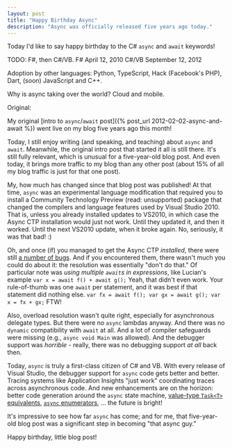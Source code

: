 ```yaml
---
layout: post
title: "Happy Birthday Async"
description: "Async was officially released five years ago today."
---
```


Today I'd like to say happy birthday to the C# `async` and `await` keywords!

TODO: F#, then C#/VB.
F# April 12, 2010
C#/VB September 12, 2012

Adoption by other languages: Python, TypeScript, Hack (Facebook's PHP), Dart, (soon) JavaScript and C++.

Why is async taking over the world? Cloud and mobile.


Original:

My original [intro to `async`/`await` post]({% post_url 2012-02-02-async-and-await %}) went live on my blog five years ago this month!

Today, I still enjoy writing (and speaking, and teaching) about `async` and `await`. Meanwhile, the original intro post that started it all is still there. It's still fully relevant, which is unusual for a five-year-old blog post. And even today, it brings more traffic to my blog than any other post (about 15% of all my blog traffic is just for that one post).

My, how much has changed since that blog post was published! At that time, `async` was an experimental language modification that required you to install a Community Technology Preview (read: unsupported) package that changed the compilers and language features used by Visual Studio 2010. That is, unless you already installed updates to VS2010, in which case the Async CTP installation would just not work. Until they updated it, and then it worked. Until the next VS2010 update, when it broke again. No, seriously, it was that bad! :)

Oh, and once (if) you managed to get the Async CTP *installed*, there were still [a number of bugs](https://blogs.msdn.microsoft.com/lucian/2011/04/17/async-ctp-refresh-what-bugs-remain-in-it/). And if you encountered them, there wasn't much you could do about it: the resolution was essentially "don't do that." Of particular note was *using multiple `await`s in expressions*, like Lucian's example `var x = await f() + await g();` Yeah, that didn't even work. Your rule-of-thumb was one `await` per statement, and it was best if that statement did nothing else. `var fx = await f(); var gx = await g(); var x = fx + gx;` FTW!

Also, overload resolution wasn't quite right, especially for asynchronous delegate types. But there were no `async` lambdas anyway. And there was no `dynamic` compatibility with `await` at all. And a lot of compiler safeguards were missing (e.g., `async void Main` was allowed). And the debugger support was *horrible* - really, there was no debugging support *at all* back then.

Today, `async` is truly a first-class citizen of C# and VB. With every release of Visual Studio, the debugger support for `async` code gets better and better. Tracing systems like Application Insights "just work" coordinating traces across asynchronous code. And new enhancements are on the horizon: better code generation around the `async` state machine, [value-type `Task<T>` equivalents](https://github.com/ljw1004/roslyn/blob/features/async-return/docs/specs/feature%20-%20arbitrary%20async%20returns.md), [`async` enumerators](https://github.com/dotnet/roslyn/issues/261), ... the future is bright!

It's impressive to see how far `async` has come; and for me, that five-year-old blog post was a significant step in becoming "that async guy."

Happy birthday, little blog post!